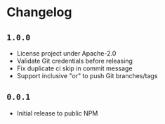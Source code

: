 # Changelog

## `1.0.0`

* License project under Apache-2.0
* Validate Git credentials before releasing
* Fix duplicate ci skip in commit message
* Support inclusive "or" to push Git branches/tags

## `0.0.1`

* Initial release to public NPM
